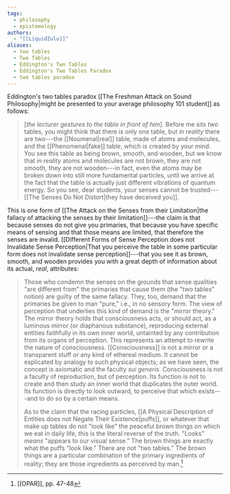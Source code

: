 ```yaml
---
tags:
  - philosophy
  - epistemology
authors:
  - "[[LiquidZulu]]"
aliases:
  - two tables
  - Two Tables
  - Eddington's Two Tables
  - Eddington's Two Tables Paradox
  - two tables paradox
---
```

Eddington's two tables paradox [[The Freshman Attack on Sound Philosophy|might be presented to your average philosophy 101 student]] as follows:

>\[*the lecturer gestures to the table in front of him*]. Before me sits *two* tables, you might think that there is only one table, but *in reality* there are two---the [[Noumenal|real]] table, made of atoms and molecules, and the [[Phenomenal|fake]] table, which is created by your mind. You see this table as being brown, smooth, and wooden, but we know that *in reality* atoms and molecules are not brown, they are not smooth, they are not wooden---in fact, even the atoms may be broken down into still more fundamental particles, until we arrive at the fact that the table is actually just different vibrations of quantum energy. So you see, dear students, your senses cannot be trusted---[[The Senses Do Not Distort|they have deceived you]].

This is one form of [[The Attack on the Senses from their Limitation|the fallacy of attacking the senses by their limitation]]---the claim is that because senses do not give you primaries, that because you have specific means of sensing and that those means are limited, that therefore the senses are invalid. [[Different Forms of Sense Perception does not Invalidate Sense Perception|That you perceive the table in some particular form does not invalidate sense perception]]---that you see it as brown, smooth, and wooden provides you with a great depth of information about its actual, *real*, attributes:

>Those who condemn the senses on the grounds that sense qualities "are different from" the primaries that cause them (the "two tables" notion) are guilty of the same fallacy. They, too, demand that the primaries be given to man "pure," i.e., in no sensory form. The view of perception that underlies this kind of demand is the "mirror theory." The mirror theory holds that consciousness acts, or should act, as a luminous mirror (or diaphanous substance), reproducing external entities faithfully in its own inner world, untainted by any contribution from its organs of perception. This represents an attempt to rewrite the nature of consciousness. [[Consciousness]] is not a mirror or a transparent stuff or any kind of ethereal medium. It cannot be explicated by analogy to such physical objects; as we have seen, the concept is axiomatic and the faculty *sui generis*. Consciousness is not a faculty of reproduction, but of perception. Its function is not to create and then study an inner world that duplicates the outer world. Its function is directly to look outward, to perceive that which exists---and to do so by a certain means. 
>
>As to the claim that the racing particles, [[A Physical Description of Entities does not Negate Their Existence|puffs]], or whatever that make up tables do not "look like" the peaceful brown things on which we eat in daily life, this is the literal reverse of the truth. "Looks" *means* "appears to our visual sense." The brown things are exactly what the puffs "look like." There are not "two tables." The brown things are a particular combination of the primary ingredients of reality; they are those ingredients as perceived by man.[^1]

[^1]: [[OPAR]], pp. 47-48
